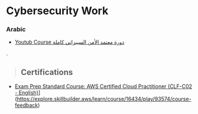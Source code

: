 # Cybersecurity Work



### Arabic

- [Youtub Course  دورة معتمد الأمن السيبراني كاملة](https://www.youtube.com/watch?v=WiYuS9ft78I)

.
> ## Certifications


- [Exam Prep Standard Course: AWS Certified Cloud Practitioner (CLF-C02 - English)]()](https://explore.skillbuilder.aws/learn/course/16434/play/93574/course-feedback)
